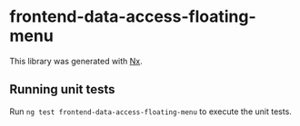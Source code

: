 # frontend-data-access-floating-menu

This library was generated with [Nx](https://nx.dev).

## Running unit tests

Run `ng test frontend-data-access-floating-menu` to execute the unit tests.
